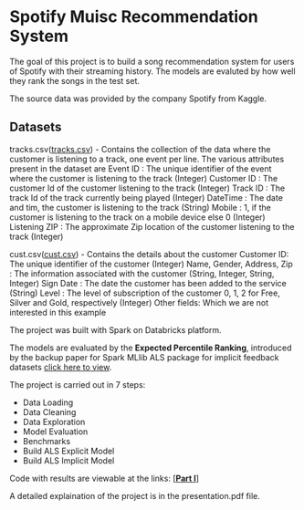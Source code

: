 # Spotify Muisc Recommendation System

The goal of this project is to build a song recommendation system for users of Spotify with their streaming history. The models are evaluted by how well they rank the songs in the test set.

The source data was provided by the company Spotify from Kaggle. 

## Datasets
tracks.csv([tracks.csv](tracks.csv)) - Contains the collection of the data where the customer is listening to a track, one event per line. The various attributes present in the dataset are
Event ID : The unique identifier of the event where the customer is listening to the track (Integer)
Customer ID : The customer Id of the customer listening to the track (Integer)
Track ID : The track Id of the track currently being played (Integer)
DateTime : The date and tim, the customer is listening to the track (String)
Mobile : 1, if the customer is listening to the track on a mobile device else 0 (Integer)
Listening ZIP : The approximate Zip location of the customer listening to the track (Integer)

cust.csv([cust.csv](cust.csv)) - Contains the details about the customer
Customer ID: The unique identifier of the customer (Integer)
Name, Gender, Address, Zip : The information associated with the customer (String, Integer, String, Integer)
Sign Date : The date the customer has been added to the service (String)
Level : The level of subscription of the customer 0, 1, 2 for Free, Silver and Gold, respectively (Integer)
Other fields: Which we are not interested in this example





The project was built with Spark on Databricks platform.

The models are evaluated by the __Expected Percentile Ranking__, introduced by the backup paper for Spark MLlib ALS package for implicit feedback datasets [click here to view](http://ieeexplore.ieee.org/document/4781121/).

The project is carried out in 7 steps:
* Data Loading 
* Data Cleaning	
* Data Exploration		
* Model Evaluation
* Benchmarks		
* Build ALS Explicit Model	
* Build ALS Implicit Model	

Code with results are viewable at the links: [[__Part I__]](https://databricks-prod-cloudfront.cloud.databricks.com/public/4027ec902e239c93eaaa8714f173bcfc/6373109224204649/3283764495853970/2920490540025139/latest.html)  

A detailed explaination of the project is in the presentation.pdf file.
